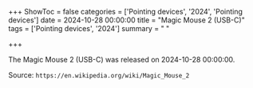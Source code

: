 +++
ShowToc = false
categories = ['Pointing devices', '2024', 'Pointing devices']
date = 2024-10-28 00:00:00
title = "Magic Mouse 2 (USB-C)"
tags = ['Pointing devices', '2024']
summary = " "

+++

The Magic Mouse 2 (USB-C) was released on 2024-10-28 00:00:00.

Source: `https://en.wikipedia.org/wiki/Magic_Mouse_2`


